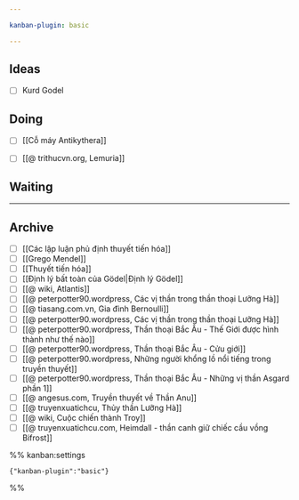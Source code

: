 ```yaml
---

kanban-plugin: basic

---
```


## Ideas

- [ ] Kurd Godel


## Doing

- [ ] [[Cỗ máy Antikythera]]
- [ ] [[@ trithucvn.org, Lemuria]]


## Waiting



***

## Archive

- [ ] [[Các lập luận phủ định thuyết tiến hóa]]
- [ ] [[Grego Mendel]]
- [ ] [[Thuyết tiến hóa]]
- [ ] [[Định lý bất toàn của Gödel|Định lý Gödel]]
- [ ] [[@ wiki, Atlantis]]
- [ ] [[@ peterpotter90.wordpress, Các vị thần trong thần thoại Lưỡng Hà]]
- [ ] [[@ tiasang.com.vn, Gia đình Bernoulli]]
- [ ] [[@ peterpotter90.wordpress, Các vị thần trong thần thoại Lưỡng Hà]]
- [ ] [[@ peterpotter90.wordpress, Thần thoại Bắc Âu - Thế Giới được hình thành như thế nào]]
- [ ] [[@ peterpotter90.wordpress, Thần thoại Bắc Âu - Cửu giới]]
- [ ] [[@ peterpotter90.wordpress, Những người khổng lồ nổi tiếng trong truyền thuyết]]
- [ ] [[@ peterpotter90.wordpress, Thần thoại Bắc Âu - Những vị thần Asgard phần 1]]
- [ ] [[@ angesus.com, Truyền thuyết về Thần Anu]]
- [ ] [[@ truyenxuatichcu, Thủy thần Lưỡng Hà]]
- [ ] [[@ wiki, Cuộc chiến thành Troy]]
- [ ] [[@ truyenxuatichcu.com, Heimdall - thần canh giữ chiếc cầu vồng Bifrost]]

%% kanban:settings
```
{"kanban-plugin":"basic"}
```
%%